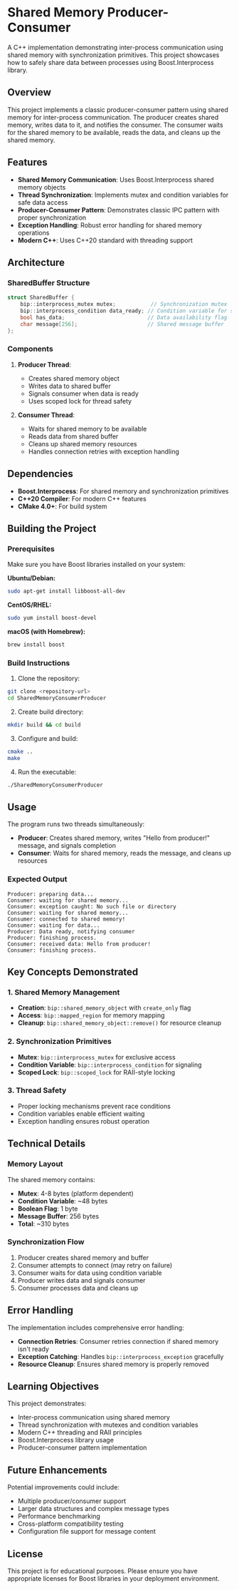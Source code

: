 # Shared Memory Producer-Consumer

A C++ implementation demonstrating inter-process communication using shared memory with synchronization primitives. This project showcases how to safely share data between processes using Boost.Interprocess library.

## Overview

This project implements a classic producer-consumer pattern using shared memory for inter-process communication. The producer creates shared memory, writes data to it, and notifies the consumer. The consumer waits for the shared memory to be available, reads the data, and cleans up the shared memory.

## Features

- **Shared Memory Communication**: Uses Boost.Interprocess shared memory objects
- **Thread Synchronization**: Implements mutex and condition variables for safe data access
- **Producer-Consumer Pattern**: Demonstrates classic IPC pattern with proper synchronization
- **Exception Handling**: Robust error handling for shared memory operations
- **Modern C++**: Uses C++20 standard with threading support

## Architecture

### SharedBuffer Structure
```cpp
struct SharedBuffer {
    bip::interprocess_mutex mutex;           // Synchronization mutex
    bip::interprocess_condition data_ready; // Condition variable for signaling
    bool has_data;                          // Data availability flag
    char message[256];                      // Shared message buffer
};
```

### Components

1. **Producer Thread**: 
   - Creates shared memory object
   - Writes data to shared buffer
   - Signals consumer when data is ready
   - Uses scoped lock for thread safety

2. **Consumer Thread**:
   - Waits for shared memory to be available
   - Reads data from shared buffer
   - Cleans up shared memory resources
   - Handles connection retries with exception handling

## Dependencies

- **Boost.Interprocess**: For shared memory and synchronization primitives
- **C++20 Compiler**: For modern C++ features
- **CMake 4.0+**: For build system

## Building the Project

### Prerequisites
Make sure you have Boost libraries installed on your system:

**Ubuntu/Debian:**
```bash
sudo apt-get install libboost-all-dev
```

**CentOS/RHEL:**
```bash
sudo yum install boost-devel
```

**macOS (with Homebrew):**
```bash
brew install boost
```

### Build Instructions

1. Clone the repository:
```bash
git clone <repository-url>
cd SharedMemoryConsumerProducer
```

2. Create build directory:
```bash
mkdir build && cd build
```

3. Configure and build:
```bash
cmake ..
make
```

4. Run the executable:
```bash
./SharedMemoryConsumerProducer
```

## Usage

The program runs two threads simultaneously:
- **Producer**: Creates shared memory, writes "Hello from producer!" message, and signals completion
- **Consumer**: Waits for shared memory, reads the message, and cleans up resources

### Expected Output
```
Producer: preparing data...
Consumer: waiting for shared memory...
Consumer: exception caught: No such file or directory
Consumer: waiting for shared memory...
Consumer: connected to shared memory!
Consumer: waiting for data...
Producer: Data ready, notifying consumer
Producer: finishing process.
Consumer: received data: Hello from producer!
Consumer: finishing process.
```

## Key Concepts Demonstrated

### 1. Shared Memory Management
- **Creation**: `bip::shared_memory_object` with `create_only` flag
- **Access**: `bip::mapped_region` for memory mapping
- **Cleanup**: `bip::shared_memory_object::remove()` for resource cleanup

### 2. Synchronization Primitives
- **Mutex**: `bip::interprocess_mutex` for exclusive access
- **Condition Variable**: `bip::interprocess_condition` for signaling
- **Scoped Lock**: `bip::scoped_lock` for RAII-style locking

### 3. Thread Safety
- Proper locking mechanisms prevent race conditions
- Condition variables enable efficient waiting
- Exception handling ensures robust operation

## Technical Details

### Memory Layout
The shared memory contains:
- **Mutex**: 4-8 bytes (platform dependent)
- **Condition Variable**: ~48 bytes
- **Boolean Flag**: 1 byte
- **Message Buffer**: 256 bytes
- **Total**: ~310 bytes

### Synchronization Flow
1. Producer creates shared memory and buffer
2. Consumer attempts to connect (may retry on failure)
3. Consumer waits for data using condition variable
4. Producer writes data and signals consumer
5. Consumer processes data and cleans up

## Error Handling

The implementation includes comprehensive error handling:
- **Connection Retries**: Consumer retries connection if shared memory isn't ready
- **Exception Catching**: Handles `bip::interprocess_exception` gracefully
- **Resource Cleanup**: Ensures shared memory is properly removed

## Learning Objectives

This project demonstrates:
- Inter-process communication using shared memory
- Thread synchronization with mutexes and condition variables
- Modern C++ threading and RAII principles
- Boost.Interprocess library usage
- Producer-consumer pattern implementation

## Future Enhancements

Potential improvements could include:
- Multiple producer/consumer support
- Larger data structures and complex message types
- Performance benchmarking
- Cross-platform compatibility testing
- Configuration file support for message content

## License

This project is for educational purposes. Please ensure you have appropriate licenses for Boost libraries in your deployment environment.
